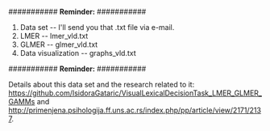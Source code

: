 ########### **Reminder:** ###########

1. Data set -- I'll send you that .txt file via e-mail.
2. LMER -- lmer_vld.txt
3. GLMER -- glmer_vld.txt
4. Data visualization -- graphs_vld.txt

########### **Reminder:** ###########

Details about this data set and the research related to it: https://github.com/IsidoraGataric/VisualLexicalDecisionTask_LMER_GLMER_GAMMs and http://primenjena.psihologija.ff.uns.ac.rs/index.php/pp/article/view/2171/2137.
